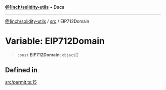 [**@1inch/solidity-utils**](../../README.md) • **Docs**

***

[@1inch/solidity-utils](../../README.md) / [src](../README.md) / EIP712Domain

# Variable: EIP712Domain

> `const` **EIP712Domain**: `object`[]

## Defined in

[src/permit.ts:15](https://github.com/1inch/solidity-utils/blob/f9426ba6dab1eac9ac07fe3976b8d1cb2d2e5ba1/src/permit.ts#L15)
